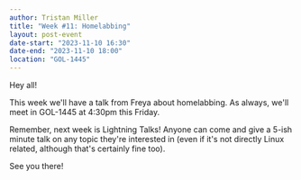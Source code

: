 ```yaml
---
author: Tristan Miller
title: "Week #11: Homelabbing"
layout: post-event
date-start: "2023-11-10 16:30"
date-end: "2023-11-10 18:00"
location: "GOL-1445"
---
```


Hey all! 

This week we'll have a talk from Freya about homelabbing. As always, we'll meet in GOL-1445 at 4:30pm this Friday. 

Remember, next week is Lightning Talks! Anyone can come and give a 5-ish minute talk on any topic they're interested in (even if it's not directly Linux related, although that's certainly fine too). 

See you there!
